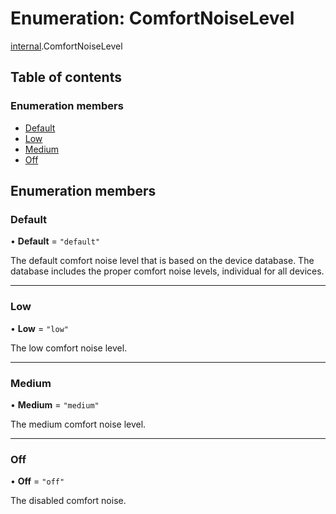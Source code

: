 # Enumeration: ComfortNoiseLevel

[internal](../modules/internal.md).ComfortNoiseLevel

## Table of contents

### Enumeration members

- [Default](internal.ComfortNoiseLevel.md#default)
- [Low](internal.ComfortNoiseLevel.md#low)
- [Medium](internal.ComfortNoiseLevel.md#medium)
- [Off](internal.ComfortNoiseLevel.md#off)

## Enumeration members

### Default

• **Default** = `"default"`

The default comfort noise level that is based on the device database. The database includes the proper comfort noise levels, individual for all devices.

___

### Low

• **Low** = `"low"`

The low comfort noise level.

___

### Medium

• **Medium** = `"medium"`

The medium comfort noise level.

___

### Off

• **Off** = `"off"`

The disabled comfort noise.

